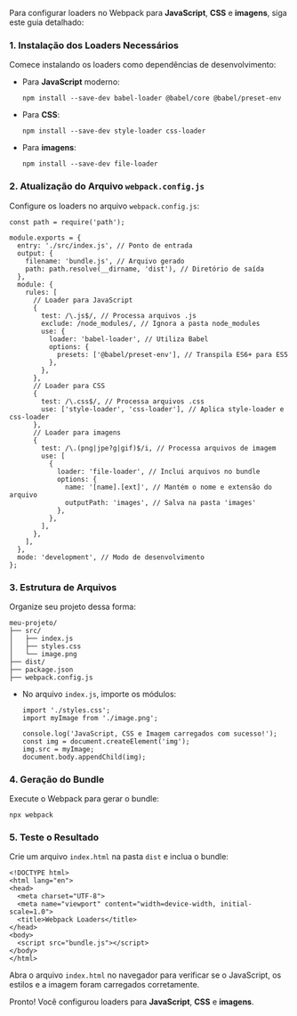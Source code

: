 Para configurar loaders no Webpack para **JavaScript**, **CSS** e **imagens**, siga este guia detalhado:

### 1. **Instalação dos Loaders Necessários**

Comece instalando os loaders como dependências de desenvolvimento:
- Para **JavaScript** moderno:

    ```
    npm install --save-dev babel-loader @babel/core @babel/preset-env
    ```

- Para **CSS**:

    ```
    npm install --save-dev style-loader css-loader
    ```

- Para **imagens**:

    ```
    npm install --save-dev file-loader
    ```

### 2. **Atualização do Arquivo** `webpack.config.js`

Configure os loaders no arquivo `webpack.config.js`:

```
const path = require('path');

module.exports = {
  entry: './src/index.js', // Ponto de entrada
  output: {
    filename: 'bundle.js', // Arquivo gerado
    path: path.resolve(__dirname, 'dist'), // Diretório de saída
  },
  module: {
    rules: [
      // Loader para JavaScript
      {
        test: /\.js$/, // Processa arquivos .js
        exclude: /node_modules/, // Ignora a pasta node_modules
        use: {
          loader: 'babel-loader', // Utiliza Babel
          options: {
            presets: ['@babel/preset-env'], // Transpila ES6+ para ES5
          },
        },
      },
      // Loader para CSS
      {
        test: /\.css$/, // Processa arquivos .css
        use: ['style-loader', 'css-loader'], // Aplica style-loader e css-loader
      },
      // Loader para imagens
      {
        test: /\.(png|jpe?g|gif)$/i, // Processa arquivos de imagem
        use: [
          {
            loader: 'file-loader', // Inclui arquivos no bundle
            options: {
              name: '[name].[ext]', // Mantém o nome e extensão do arquivo
              outputPath: 'images', // Salva na pasta 'images'
            },
          },
        ],
      },
    ],
  },
  mode: 'development', // Modo de desenvolvimento
};
```

### 3. **Estrutura de Arquivos**

Organize seu projeto dessa forma:

```
meu-projeto/
├── src/
│   ├── index.js
│   ├── styles.css
│   └── image.png
├── dist/
├── package.json
├── webpack.config.js
```

- No arquivo `index.js`, importe os módulos:

    ```
    import './styles.css';
    import myImage from './image.png';
    
    console.log('JavaScript, CSS e Imagem carregados com sucesso!');
    const img = document.createElement('img');
    img.src = myImage;
    document.body.appendChild(img);
    ```

### 4. **Geração do Bundle**

Execute o Webpack para gerar o bundle:

```
npx webpack
```

### 5. **Teste o Resultado**

Crie um arquivo `index.html` na pasta `dist` e inclua o bundle:

```
<!DOCTYPE html>
<html lang="en">
<head>
  <meta charset="UTF-8">
  <meta name="viewport" content="width=device-width, initial-scale=1.0">
  <title>Webpack Loaders</title>
</head>
<body>
  <script src="bundle.js"></script>
</body>
</html>
```

Abra o arquivo `index.html` no navegador para verificar se o JavaScript, os estilos e a imagem foram carregados corretamente.

Pronto! Você configurou loaders para **JavaScript**, **CSS** e **imagens**.


